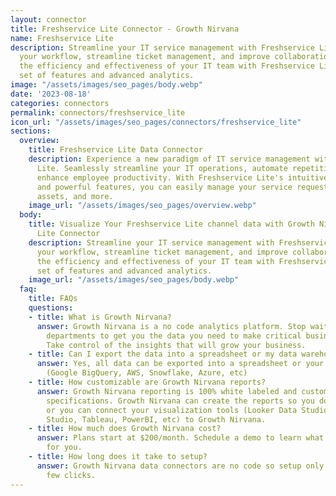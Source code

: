 ```yaml
---
layout: connector
title: Freshservice Lite Connector - Growth Nirvana
name: Freshservice Lite
description: Streamline your IT service management with Freshservice Lite. Simplify
  your workflow, streamline ticket management, and improve collaboration. Enhance
  the efficiency and effectiveness of your IT team with Freshservice Lite's comprehensive
  set of features and advanced analytics.
image: "/assets/images/seo_pages/body.webp"
date: '2023-08-18'
categories: connectors
permalink: connectors/freshservice_lite
icon_url: "/assets/images/seo_pages/connectors/freshservice_lite"
sections:
  overview:
    title: Freshservice Lite Data Connector
    description: Experience a new paradigm of IT service management with Freshservice
      Lite. Seamlessly streamline your IT operations, automate repetitive tasks, and
      enhance employee productivity. With Freshservice Lite's intuitive interface
      and powerful features, you can easily manage your service requests, incidents,
      assets, and more.
    image_url: "/assets/images/seo_pages/overview.webp"
  body:
    title: Visualize Your Freshservice Lite channel data with Growth Nirvana's Freshservice
      Lite Connector
    description: Streamline your IT service management with Freshservice Lite. Simplify
      your workflow, streamline ticket management, and improve collaboration. Enhance
      the efficiency and effectiveness of your IT team with Freshservice Lite's comprehensive
      set of features and advanced analytics.
    image_url: "/assets/images/seo_pages/body.webp"
  faq:
    title: FAQs
    questions:
    - title: What is Growth Nirvana?
      answer: Growth Nirvana is a no code analytics platform. Stop waiting for other
        departments to get you the data you need to make critical business decisions.
        Take control of the insights that will grow your business.
    - title: Can I export the data into a spreadsheet or my data warehouse?
      answer: Yes, all data can be exported into a spreadsheet or your data warehouse
        (Google BigQuery, AWS, Snowflake, Azure, etc)
    - title: How customizable are Growth Nirvana reports?
      answer: Growth Nirvana reporting is 100% white labeled and customized to your
        specifications. Growth Nirvana can create the reports so you don’t have to
        or you can connect your visualization tools (Looker Data Studio/Google Data
        Studio, Tableau, PowerBI, etc) to Growth Nirvana.
    - title: How much does Growth Nirvana cost?
      answer: Plans start at $200/month. Schedule a demo to learn what plan is best
        for you.
    - title: How long does it take to setup?
      answer: Growth Nirvana data connectors are no code so setup only requires a
        few clicks.
---
```

